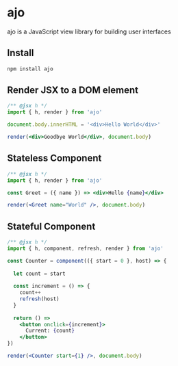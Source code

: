 # ajo
ajo is a JavaScript view library for building user interfaces

## Install

```sh
npm install ajo
```

## Render JSX to a DOM element

```jsx
/** @jsx h */
import { h, render } from 'ajo'

document.body.innerHTML = '<div>Hello World</div>'

render(<div>Goodbye World</div>, document.body)
```

## Stateless Component

```jsx
/** @jsx h */
import { h, render } from 'ajo'

const Greet = ({ name }) => <div>Hello {name}</div>

render(<Greet name="World" />, document.body)
```

## Stateful Component

```jsx
/** @jsx h */
import { h, component, refresh, render } from 'ajo'

const Counter = component(({ start = 0 }, host) => {
  
  let count = start
  
  const increment = () => {
    count++
    refresh(host)
  }
  
  return () =>
    <button onclick={increment}>
      Current: {count}
    </button>
})

render(<Counter start={1} />, document.body)
```
